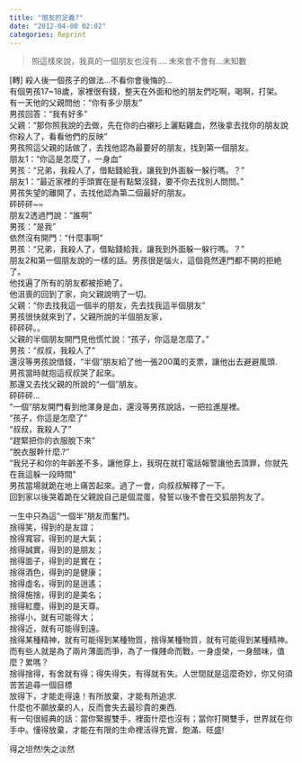 ```yaml
---
title: "朋友的定義?"
date: "2012-04-08 02:02"
categories: Reprint
---
```


> 照這樣來說，我真的一個朋友也沒有.... 未來會不會有...未知數

‎[轉] 殺人後一個孩子的做法…不看你會後悔的…  
有個男孩17~18歲，家裡很有錢，整天在外面和他的朋友們吃啊，喝啊，打架。  
有一天他的父親問他：“你有多少朋友”  
男孩回答：“我有好多”  
父親：“那你照我說的去做，先在你的白襯衫上灑點雞血，然後拿去找你的朋友說你殺人了，看看他們的反映”  
男孩照這父親的話做了，去找他認為最要好的朋友，找到第一個朋友。  
朋友1：“你這是怎麼了，一身血”  
男孩：“兄弟，我殺人了，借點錢給我，讓我到外面躲一躲行嗎。？”  
朋友1：“最近家裡的手頭實在是有點緊沒錢，要不你去找別人問問。”  
男孩失望的離開了，去找他認為第二個最好的朋友。  
砰砰砰~~  
朋友2透過門說：“誰啊”  
男孩：“是我”  
依然沒有開門：“什麼事啊”  
男孩：“兄弟，我殺人了，借點錢給我，讓我到外面躲一躲行嗎。？”  
朋友2和第一個朋友說的一樣的話。男孩很是惱火，這個竟然連門都不開的拒絶了。  
他找遍了所有的朋友都被拒絶了。  
他沮喪的回到了家，向父親說明了一切。  
父親：“你去找我這一個半的朋友，先去找我這半個朋友”  
男孩很快就來到了，父親所說的半個朋友家，  
砰砰砰。。  
父親的半個朋友開門見他慌忙說：“孩子，你這是怎麼了。”  
男孩：“叔叔，我殺人了”  
還沒等男孩說借錢，“半個”朋友給了他一張200萬的支票，讓他出去避避風頭.  
男孩當時就抱這叔叔哭了起來。  
那還又去找父親的所說的“一個”朋友。  
砰砰砰...  
“一個”朋友開門看到他渾身是血，還沒等男孩說話，一把拉進屋裡。  
“孩子，你這是怎麼了”  
“叔叔，我殺人了”  
“趕緊把你的衣服脫下來”  
“脫衣服幹什麼.?”  
“我兒子和你的年齡差不多，讓他穿上，我現在就打電話報警讓他去頂罪，你就先在我這躲一段時間”  
男孩當場就跪在地上痛苦起來。過了一會，向叔叔解釋了一下。  
回到家以後哭着跪在父親說自己是個混蛋，發誓以後不會在交狐朋狗友了。  

一生中只為這“一個半”朋友而奮鬥。  
捨得笑，得到的是友誼；  
捨得寬容，得到的是大氣；  
捨得誠實，得到的是朋友；  
捨得面子，得到的是實在；  
捨得酒色，得到的是健康；  
捨得虛名，得到的是逍遙；  
捨得施捨，得到的是美名；  
捨得紅塵，得到的是天尊。  
捨得小，就有可能得大；  
捨得近，就有可能得到遠。  
捨得某種精神，就有可能得到某種物質，捨得某種物質，就有可能得到某種精神。  
而有些人就是為了兩片薄面而爭，為了一條賤命而戰，一身虛榮，一身醋味，值麼？累嗎？  
捨得捨得，有舍就有得；得失得失，有得就有失。人世間就是這麼奇妙，你又何須苦苦追尋一個目標  
放得下，才能走得遠！有所放棄，才能有所追求.  
什麼也不願放棄的人，反而會失去最珍貴的東西.  
有一句很經典的話：當你緊握雙手，裡面什麼也沒有；當你打開雙手，世界就在你手中。懂得放棄，才能在有限的生命裡活得充實、飽滿、旺盛!  

得之坦然!失之淡然  

